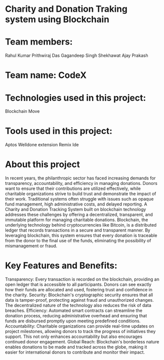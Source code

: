 # Charity and Donation Traking system using Blockchain

# Team members:
Rahul Kumar
Prithwiraj Das
Gagandeep Singh Shekhawat
Ajay Prakash

# Team name: CodeX

# Technologies used in this project:
Blockchain
Move

# Tools used in this project:
Aptos
Welldone extension
Remix Ide

# About this project
In recent years, the philanthropic sector has faced increasing demands for transparency, accountability, and efficiency in managing donations.
Donors want to ensure that their contributions are utilized effectively, while charitable organizations strive to build trust and demonstrate the impact of their work.
Traditional systems often struggle with issues such as opaque fund management, high administrative costs, and delayed reporting.
A Charity and Donation Tracking System built on blockchain technology addresses these challenges by offering a decentralized, transparent, 
and immutable platform for managing charitable donations. Blockchain, the underlying technology behind cryptocurrencies like Bitcoin,
is a distributed ledger that records transactions in a secure and transparent manner. By leveraging blockchain, this system ensures 
that every donation is traceable from the donor to the final use of the funds, eliminating the possibility of mismanagement or fraud.

# Key Features and Benefits:
Transparency:
Every transaction is recorded on the blockchain, providing an open ledger that is accessible to all participants. Donors can see exactly how their funds are allocated and used, fostering trust and confidence in the charity.
Security: 
Blockchain's cryptographic security ensures that all data is tamper-proof, protecting against fraud and unauthorized changes. The decentralized nature of the technology also reduces the risk of data breaches.
Efficiency: 
Automated smart contracts can streamline the donation process, reducing administrative overhead and ensuring that funds are disbursed promptly upon meeting predefined conditions.
Accountability: 
Charitable organizations can provide real-time updates on project milestones, allowing donors to track the progress of initiatives they support. This not only enhances accountability but also encourages continued donor engagement.
Global Reach: 
Blockchain's borderless nature enables donations to be made and tracked across the globe, making it easier for international donors to contribute and monitor their impact.
